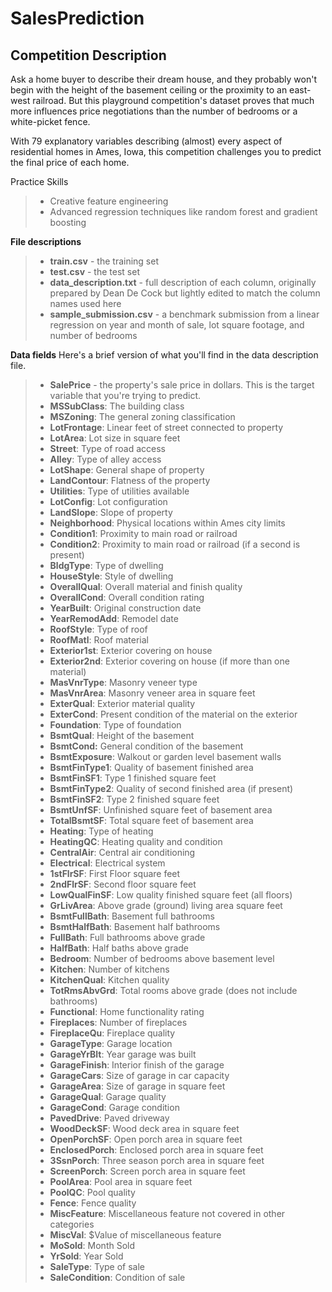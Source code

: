 # SalesPrediction

## Competition Description 
Ask a home buyer to describe their dream house, and they probably won't begin with the height of the basement ceiling or the proximity to an east-west railroad. But this playground competition's dataset proves that much more influences price negotiations than the number of bedrooms or a white-picket fence.

With 79 explanatory variables describing (almost) every aspect of residential homes in Ames, Iowa, this competition challenges you to predict the final price of each home.

Practice Skills
> + Creative feature engineering 
> + Advanced regression techniques like random forest and gradient boosting

**File descriptions**
> + **train.csv** - the training set <br/>
> + **test.csv** - the test set <br/>
> + **data_description.txt** - full description of each column, originally prepared by Dean De Cock but lightly edited to match the column names used here <br/>
> + **sample_submission.csv** - a benchmark submission from a linear regression on year and month of sale, lot square footage, and number of bedrooms <br/>

**Data fields**
Here's a brief version of what you'll find in the data description file. 

> + **SalePrice** - the property's sale price in dollars. This is the target variable that you're trying to predict.<br>
> + **MSSubClass**: The building class<br>
> + **MSZoning**: The general zoning classification<br>
> + **LotFrontage**: Linear feet of street connected to property<br>
> + **LotArea**: Lot size in square feet<br>
> + **Street**: Type of road access<br>
> + **Alley**: Type of alley access<br>
> + **LotShape**: General shape of property<br>
> + **LandContour**: Flatness of the property<br>
> + **Utilities**: Type of utilities available<br>
> + **LotConfig**: Lot configuration<br>
> + **LandSlope**: Slope of property<br>
> + **Neighborhood**: Physical locations within Ames city limits<br>
> + **Condition1**: Proximity to main road or railroad<br>
> + **Condition2**: Proximity to main road or railroad (if a second is present)<br>
> + **BldgType**: Type of dwelling<br>
> + **HouseStyle**: Style of dwelling<br>
> + **OverallQual**: Overall material and finish quality<br>
> + **OverallCond**: Overall condition rating<br>
> + **YearBuilt**: Original construction date<br>
> + **YearRemodAdd**: Remodel date<br>
> + **RoofStyle**: Type of roof<br>
> + **RoofMatl**: Roof material<br>
> + **Exterior1st**: Exterior covering on house<br>
> + **Exterior2nd**: Exterior covering on house (if more than one material)<br>
> + **MasVnrType**: Masonry veneer type<br>
> + **MasVnrArea**: Masonry veneer area in square feet<br>
> + **ExterQual**: Exterior material quality<br>
> + **ExterCond**: Present condition of the material on the exterior<br>
> + **Foundation**: Type of foundation<br>
> + **BsmtQual**: Height of the basement<br>
> + **BsmtCond:** General condition of the basement<br>
> + **BsmtExposure**: Walkout or garden level basement walls<br>
> + **BsmtFinType1**: Quality of basement finished area<br>
> + **BsmtFinSF1**: Type 1 finished square feet<br>
> + **BsmtFinType2**: Quality of second finished area (if present)<br>
> + **BsmtFinSF2**: Type 2 finished square feet<br>
> + **BsmtUnfSF**: Unfinished square feet of basement area<br>
> + **TotalBsmtSF**: Total square feet of basement area<br>
> + **Heating**: Type of heating<br>
> + **HeatingQC**: Heating quality and condition<br>
> + **CentralAir**: Central air conditioning<br>
> + **Electrical**: Electrical system<br>
> + **1stFlrSF**: First Floor square feet<br>
> + **2ndFlrSF**: Second floor square feet<br>
> + **LowQualFinSF**: Low quality finished square feet (all floors)<br>
> + **GrLivArea**: Above grade (ground) living area square feet<br>
> + **BsmtFullBath**: Basement full bathrooms<br>
> + **BsmtHalfBath**: Basement half bathrooms<br>
> + **FullBath**: Full bathrooms above grade<br>
> + **HalfBath**: Half baths above grade<br>
> + **Bedroom**: Number of bedrooms above basement level<br>
> + **Kitchen**: Number of kitchens<br>
> + **KitchenQual**: Kitchen quality<br>
> + **TotRmsAbvGrd**: Total rooms above grade (does not include bathrooms)<br>
> + **Functional**: Home functionality rating<br>
> + **Fireplaces**: Number of fireplaces<br>
> + **FireplaceQu**: Fireplace quality<br>
> + **GarageType**: Garage location<br>
> + **GarageYrBlt**: Year garage was built<br>
> + **GarageFinish**: Interior finish of the garage<br>
> + **GarageCars**: Size of garage in car capacity<br>
> + **GarageArea**: Size of garage in square feet<br>
> + **GarageQual**: Garage quality<br>
> + **GarageCond**: Garage condition<br>
> + **PavedDrive**: Paved driveway<br>
> + **WoodDeckSF**: Wood deck area in square feet<br>
> + **OpenPorchSF**: Open porch area in square feet<br>
> + **EnclosedPorch**: Enclosed porch area in square feet<br>
> + **3SsnPorch**: Three season porch area in square feet<br>
> + **ScreenPorch**: Screen porch area in square feet<br>
> + **PoolArea**: Pool area in square feet<br>
> + **PoolQC**: Pool quality<br>
> + **Fence**: Fence quality<br>
> + **MiscFeature**: Miscellaneous feature not covered in other categories<br>
> + **MiscVal**: $Value of miscellaneous feature<br>
> + **MoSold**: Month Sold<br>
> + **YrSold**: Year Sold<br>
> + **SaleType**: Type of sale<br>
> + **SaleCondition**: Condition of sale<br>
